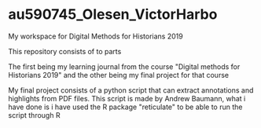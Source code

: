 # au590745_Olesen_VictorHarbo
My workspace for Digital Methods for Historians 2019

This repository consists of to parts

The first being my learning journal from the course "Digital methods for Historians 2019" and the other being my final project for that course

My final project consists of a python script that can extract annotations and highlights from PDF files. This script is made by Andrew Baumann, what i have done is i have used the R package "reticulate" to be able to run the script through R